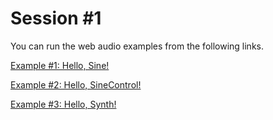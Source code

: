 Session \#1
===========

You can run the web audio examples from the following links.


[Example \#1: Hello,
Sine!](https://rawgit.com/juhannam/ctp431/master/session1/HelloSine.html)

[Example \#2: Hello,
SineControl!](https://rawgit.com/juhannam/ctp431/master/session1/HelloSineControl.html)

[Example \#3: Hello,
Synth!](https://rawgit.com/juhannam/ctp431/master/session1/HelloSynth.html)

